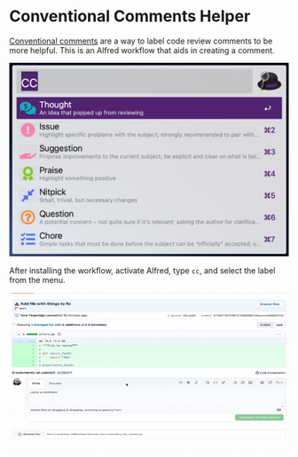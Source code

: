 # Conventional Comments Helper

[Conventional comments](https://conventionalcomments.org) are a way to label code review comments to be more helpful. This is an Alfred workflow that aids in creating a comment.

![Alfred comment menu example](img/conventional-comments-600.png)

After installing the workflow, activate Alfred, type `cc`, and select the label from the menu.

![Demo animation](img/cc-demo.gif)
